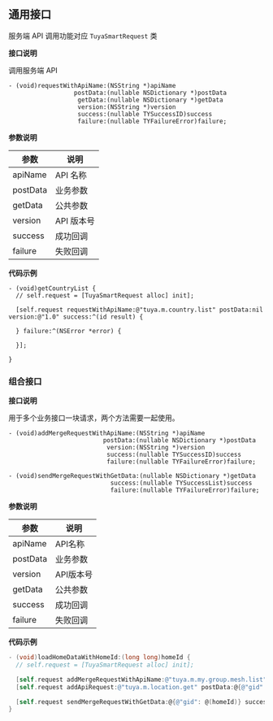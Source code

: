 ## 通用接口

服务端 API 调用功能对应 `TuyaSmartRequest` 类

**接口说明**

调用服务端 API

```objc
- (void)requestWithApiName:(NSString *)apiName
                  postData:(nullable NSDictionary *)postData
                   getData:(nullable NSDictionary *)getData
                   version:(NSString *)version
                   success:(nullable TYSuccessID)success
                   failure:(nullable TYFailureError)failure;
```



**参数说明**

| 参数     | 说明       |
| -------- | ---------- |
| apiName  | API 名称   |
| postData | 业务参数   |
| getData  | 公共参数   |
| version  | API 版本号 |
| success  | 成功回调   |
| failure  | 失败回调   |



**代码示例**

```objc
- (void)getCountryList {
  // self.request = [TuyaSmartRequest alloc] init];

  [self.request requestWithApiName:@"tuya.m.country.list" postData:nil version:@"1.0" success:^(id result) {

  } failure:^(NSError *error) {

  }];

}
```



### 组合接口

**接口说明**

用于多个业务接口一块请求，两个方法需要一起使用。

```objc
- (void)addMergeRequestWithApiName:(NSString *)apiName
                          postData:(nullable NSDictionary *)postData
                           version:(NSString *)version
                           success:(nullable TYSuccessID)success
                           failure:(nullable TYFailureError)failure;

- (void)sendMergeRequestWithGetData:(nullable NSDictionary *)getData
                            success:(nullable TYSuccessList)success
                            failure:(nullable TYFailureError)failure;
```



**参数说明**

| 参数     | 说明      |
| -------- | --------- |
| apiName  | API名称   |
| postData | 业务参数  |
| version  | API版本号 |
| getData  | 公共参数  |
| success  | 成功回调  |
| failure  | 失败回调  |



**代码示例**

```objective-c
- (void)loadHomeDataWithHomeId:(long long)homeId {
  // self.request = [TuyaSmartRequest alloc] init];

  [self.request addMergeRequestWithApiName:@"tuya.m.my.group.mesh.list" postData:@{} version:@"1.0" success:nil failure:nil];
  [self.request addApiRequest:@"tuya.m.location.get" postData:@{@"gid": @(homeId)} version:@"2.0" success:nil failure:nil];

  [self.request sendMergeRequestWithGetData:@{@"gid": @(homeId)} success:success failure:failure];
}

```
